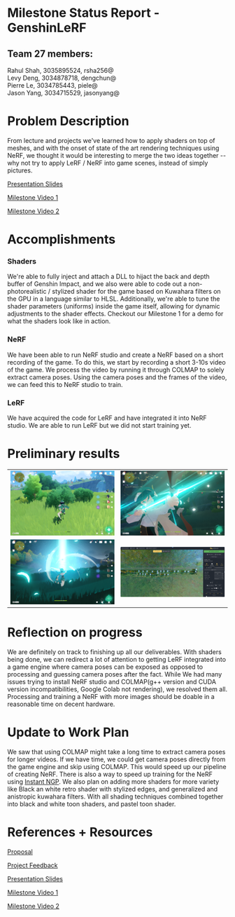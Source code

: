 # Milestone Status Report - GenshinLeRF

## **Team 27 members:**
Rahul Shah, 3035895524, rsha256@ \
Levy Deng, 3034878718, dengchun@\
Pierre Le, 3034785443, piele@\
Jason Yang, 3034715529, jasonyang@


# Problem Description
From lecture and projects we've learned how to apply shaders on top of meshes, and with the onset of state of the art rendering techniques using NeRF, we thought it would be interesting to merge the two ideas together -- why not try to apply LeRF / NeRF into game scenes, instead of simply pictures.


[Presentation Slides](https://docs.google.com/presentation/d/1ieyfF-WIbSOtk5pmJEToSlXEdF1hzmLQnvzZBNA144k/edit?usp=sharing)

[Milestone Video 1](https://youtu.be/WW-me9ghazs)

[Milestone Video 2](https://www.youtube.com/watch?v=TyItN_ANp9s)



# Accomplishments
### **Shaders**
We're able to fully inject and attach a DLL to hijact the back and depth buffer of Genshin Impact, and we also were able to code out a non-photorealistic / stylized shader for the game based on Kuwahara filters on the GPU in a language similar to HLSL. Additionally, we're able to tune the shader parameters (uniforms) inside the game itself, allowing for dynamic adjustments to the shader effects. Checkout our Milestone 1 for a demo for what the shaders look like in action.

### **NeRF**
We have been able to run NeRF studio and create a NeRF based on a short recording of the game. To do this, we start by recording a short 3-10s video of the game. We process the video by running it through COLMAP to solely extract camera poses. Using the camera poses and the frames of the video, we can feed this to NeRF studio to train. 
### **LeRF**
We have acquired the code for LeRF and have integrated it into NeRF studio. We are able to run LeRF but we did not start training yet.

# Preliminary results

<table>
  <tr>
    <td> <img src="images/1.png" ></td>
    <td><img src="images/2.png" > </td>
  </tr> 
  <tr>
    <td><img src="images/3.png"></td>
    <td><img src="images/4.png"></td>
  </tr>
</table>

# Reflection on progress
We are definitely on track to finishing up all our deliverables. With shaders being done, we can redirect a lot of attention to getting LeRF integrated into a game engine where camera poses can be exposed as opposed to processing and guessing camera poses after the fact. While We had many issues trying to install NeRF studio and COLMAP(g++ version and CUDA version incompatibilities, Google Colab not rendering), we resolved them all. Processing and training a NeRF with more images should be doable in a reasonable time on decent hardware.

# Update to Work Plan
We saw that using COLMAP might take a long time to extract camera poses for longer videos. If we have time, we could get camera poses directly from the game engine and skip using COLMAP. This would speed up our pipeline of creating NeRF. There is also a way to speed up training for the NeRF using [Instant NGP](https://github.com/NVlabs/instant-ngp). We also plan on adding more shaders for more variety like Black an white retro shader with stylized edges, and generalized and anistropic kuwahara filters. With all shading techniques combined together into black and white toon shaders, and pastel toon shader.


# References + Resources
[Proposal](https://ld184.github.io/CS184-Final-Project/)

[Project Feedback](https://docs.google.com/document/d/1ACxvGXqYXTVl7j1KEwd1y96VBymK9Eb6j7ZG5sVImrA/edit)

[Presentation Slides](https://docs.google.com/presentation/d/1ieyfF-WIbSOtk5pmJEToSlXEdF1hzmLQnvzZBNA144k/edit?usp=sharing)

[Milestone Video 1](https://youtu.be/WW-me9ghazs)

[Milestone Video 2](https://www.youtube.com/watch?v=TyItN_ANp9s)